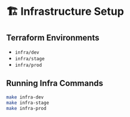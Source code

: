 # 🏗 Infrastructure Setup

## Terraform Environments

- `infra/dev`
- `infra/stage`
- `infra/prod`

## Running Infra Commands
```bash
make infra-dev
make infra-stage
make infra-prod
